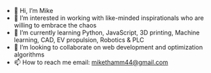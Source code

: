 - 👋 Hi, I’m Mike
- 👀 I’m interested in working with like-minded inspirationals who are willing to embrace the chaos
- 🌱 I’m currently learning Python, JavaScript, 3D printing, Machine learning, CAD, EV propulsion, Robotics & PLC
- 💞️ I’m looking to collaborate on web development and optimization algorithms
- 📫 How to reach me email: mikethamm44@gmail.com

<!---
MichaelThamm/MichaelThamm is a ✨ special ✨ repository because its `README.md` (this file) appears on your GitHub profile.
You can click the Preview link to take a look at your changes.
--->
